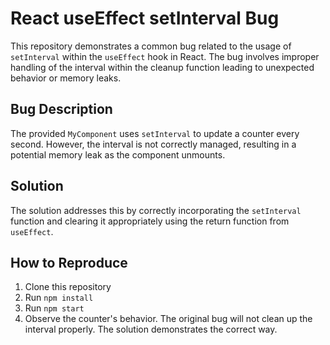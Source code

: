 # React useEffect setInterval Bug

This repository demonstrates a common bug related to the usage of `setInterval` within the `useEffect` hook in React.  The bug involves improper handling of the interval within the cleanup function leading to unexpected behavior or memory leaks.

## Bug Description

The provided `MyComponent` uses `setInterval` to update a counter every second. However, the interval is not correctly managed, resulting in a potential memory leak as the component unmounts.

## Solution

The solution addresses this by correctly incorporating the `setInterval` function and clearing it appropriately using the return function from `useEffect`.

## How to Reproduce

1. Clone this repository
2. Run `npm install`
3. Run `npm start`
4. Observe the counter's behavior.  The original bug will not clean up the interval properly. The solution demonstrates the correct way.
